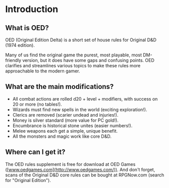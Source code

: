 # Introduction

## What is OED?

OED (Original Edition Delta) is a short set of house rules for Original D&D (1974 edition).

Many of us find the original game the purest, most playable, most DM-friendly version, but it does have some gaps and confusing points. OED clarifies and streamlines various topics to make these rules more approachable to the modern gamer.

## What are the main modifications?

-   All combat actions are rolled d20 + level + modifiers, with success on 20 or more (no tables!).
-   Wizards must find new spells in the world (exciting exploration!).
-   Clerics are removed (scarier undead and injuries!).
-   Money is silver standard (more value for PC gold!).
-   Encumbrance is historical stone unites (easier numbers!).
-   Melee weapons each get a simple, unique benefit.
-   All the monsters and magic work like core D&D.

## Where can I get it?

The OED rules supplement is free for download at OED Games ([www.oedgames.com](http://www.oedgames.com/)). And don't forget, scans of the Original D&D core rules can be bought at RPGNow.com (search for "Original Edition").
